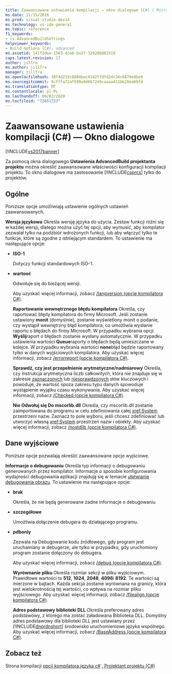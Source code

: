 ```yaml
---
title: Zaawansowane ustawienia kompilacji — okno dialogowe (C#) | Microsoft Docs
ms.date: 11/15/2016
ms.prod: visual-studio-dev14
ms.technology: vs-ide-general
ms.topic: reference
f1_keywords:
- cs.AdvancedBuildSettings
helpviewer_keywords:
- Build options [C#], advanced
ms.assetid: 141f2dee-1563-4ce6-ba37-32920b082519
caps.latest.revision: 17
author: jillre
ms.author: jillfra
manager: jillfra
ms.openlocfilehash: 38f4d233c8804bec91d2f7dfd2dc34c6879e8be9
ms.sourcegitcommit: 6cfffa72af599a9d667249caaaa411bb28ea69fd
ms.translationtype: MT
ms.contentlocale: pl-PL
ms.lasthandoff: 09/02/2020
ms.locfileid: "72651723"
---
```

# <a name="advanced-build-settings-dialog-box-c"></a>Zaawansowane ustawienia kompilacji (C#) — Okno dialogowe
[!INCLUDE[vs2017banner](../../includes/vs2017banner.md)]

Za pomocą okna dialogowego **Ustawienia AdvancedBuild** **projektanta projektu** można określić zaawansowane właściwości konfiguracji kompilacji projektu. To okno dialogowe ma zastosowanie [!INCLUDE[csprcs](../../includes/csprcs-md.md)] tylko do projektów.

## <a name="general"></a>Ogólne
 Poniższe opcje umożliwiają ustawienie ogólnych ustawień zaawansowanych.

 **Wersja językowa** Określa wersję języka do użycia. Zestaw funkcji różni się w każdej wersji, dlatego można użyć tej opcji, aby wymusić, aby kompilator zezwalał tylko na podzbiór wdrożonych funkcji, lub aby włączyć tylko te funkcje, które są zgodne z istniejącym standardem. To ustawienie ma następujące opcje:

- **ISO-1**

   Dotyczy funkcji standardowych ISO-1.

- **wartooć**

   Odwołuje się do bieżącej wersji.

  Aby uzyskać więcej informacji, zobacz [/langversion (opcje kompilatora C#)](https://msdn.microsoft.com/library/3fb00b05-a0ff-4782-b313-13a4c0f62d94).

  **Raportowanie wewnętrznego błędu kompilatora** Określa, czy raportować błędy kompilatora do firmy Microsoft. Jeśli zostanie ustawiony **monit** (domyślnie), zostanie wyświetlony monit o podanie, czy wystąpił wewnętrzny błąd kompilatora, co umożliwia wysłanie raportu o błędach do firmy Microsoft. W przypadku wybrania opcji **Wyślij**raport o błędach zostanie wysłany automatycznie. W przypadku ustawienia wartości **Queue**raporty o błędach będą umieszczane w kolejce. W przypadku wybrania wartości **none**błąd będzie raportowany tylko w danych wyjściowych kompilatora. Aby uzyskać więcej informacji, zobacz [/errorreport (opcje kompilatora C#)](https://msdn.microsoft.com/library/bd0e7493-b79d-4369-9c3f-ba26ebdfbedf).

  **Sprawdź, czy jest przepełnienie arytmetyczne/nadmiarowy** Określa, czy instrukcja arytmetyczna liczb całkowitych, która nie znajduje się w zakresie [zaznaczonych](https://msdn.microsoft.com/library/718a1194-988d-48a3-b089-d6ee8bd1608d) lub [niesprawdzonych](https://msdn.microsoft.com/library/0c021f7c-923f-4b3d-a58f-55336f5ac27e) słów kluczowych i powoduje, że wartość spoza zakresu typu danych spowoduje wystąpienie wyjątku czasu wykonywania. Aby uzyskać więcej informacji, zobacz [/Checked (opcje kompilatora C#)](https://msdn.microsoft.com/library/fb7475d3-e6a6-4e6d-b86c-69e7a74c854b).

  **Nie Odwołuj się Do mscorlib.dll** Określa, czy mscorlib.dll zostanie zaimportowana do programu w celu zdefiniowania całej <xref:System> przestrzeni nazw. Zaznacz to pole wyboru, jeśli chcesz zdefiniować lub utworzyć własną <xref:System> przestrzeń nazw i obiekty. Aby uzyskać więcej informacji, zobacz [/nostdlib (opcje kompilatora C#)](https://msdn.microsoft.com/library/ec197989-fa49-4725-a455-e06b551eb65f).

## <a name="output"></a>Dane wyjściowe
 Poniższe opcje pozwalają określić zaawansowane opcje wyjściowe.

 **Informacje o debugowaniu** Określa typ informacji o debugowaniu generowanych przez kompilator. Informacje o sposobie konfigurowania wydajności debugowania aplikacji znajdują się w temacie [ułatwianie debugowania obrazu](https://msdn.microsoft.com/library/7d90ea7a-150f-4f97-98a7-f9c26541b9a3). To ustawienie ma następujące opcje:

- **brak**

   Określa, że nie będą generowane żadne informacje o debugowaniu

- **szczegółowe**

   Umożliwia dołączenie debugera do działającego programu.

- **pdbonly**

   Zezwala na Debugowanie kodu źródłowego, gdy program jest uruchamiany w debugerze, ale tylko w przypadku, gdy uruchomiony program zostanie dołączony do debugera.

  Aby uzyskać więcej informacji, zobacz [/debug (opcje kompilatora C#)](https://msdn.microsoft.com/library/e2b48c07-01bc-45cc-a52c-92e9085eb969).

  **Wyrównanie pliku** Określa rozmiar sekcji w pliku wyjściowym. Prawidłowe wartości to **512**, **1024**, **2048**, **4096**i **8192**. Te wartości są mierzone w bajtach. Każda sekcja zostanie wyrównana na granicy, która jest wielokrotnością tej wartości, co wpływa na rozmiar pliku wyjściowego. Aby uzyskać więcej informacji, zobacz [/filealign (opcje kompilatora C#)](https://msdn.microsoft.com/library/15cf1c98-3798-4ced-9f08-60619308a073).

  **Adres podstawowy biblioteki DLL** Określa preferowany adres podstawowy, z którego ma zostać załadowana Biblioteka DLL. Domyślny adres podstawowy dla biblioteki DLL jest ustawiany przez [!INCLUDE[dnprdnshort](../../includes/dnprdnshort-md.md)] środowisko uruchomieniowe języka wspólnego. Aby uzyskać więcej informacji, zobacz [/BaseAddress (opcje kompilatora C#)](https://msdn.microsoft.com/library/ce13c965-dfe4-4433-94f5-63b476e3a608).

## <a name="see-also"></a>Zobacz też
 Strona kompilacji [opcji kompilatora języka c#](https://msdn.microsoft.com/library/d3403556-1816-4546-a782-e8223a772e44) [, Projektant projektu (C#)](../../ide/reference/build-page-project-designer-csharp.md)
